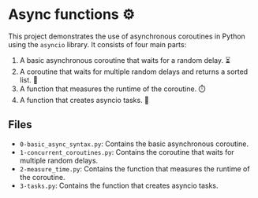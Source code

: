 # Async functions ⚙️

This project demonstrates the use of asynchronous coroutines in Python using the `asyncio` library. It consists of four main parts:

1. A basic asynchronous coroutine that waits for a random delay. ⏳
2. A coroutine that waits for multiple random delays and returns a sorted list. 🔄
3. A function that measures the runtime of the coroutine. ⏱️
4. A function that creates asyncio tasks. 📝

## Files

- `0-basic_async_syntax.py`: Contains the basic asynchronous coroutine.
- `1-concurrent_coroutines.py`: Contains the coroutine that waits for multiple random delays.
- `2-measure_time.py`: Contains the function that measures the runtime of the coroutine.
- `3-tasks.py`: Contains the function that creates asyncio tasks.
